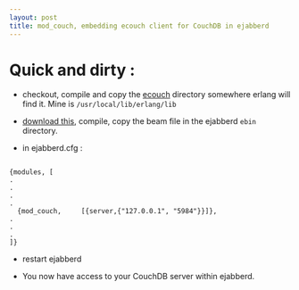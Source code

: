 ```yaml
---
layout: post
title: mod_couch, embedding ecouch client for CouchDB in ejabberd
---
```

<h1>Quick and dirty :</h1>

<ul>
<li><p>checkout, compile and copy the <a href="http://code.google.com/p/ecouch/">ecouch</a> directory somewhere erlang will find it. Mine is <code>/usr/local/lib/erlang/lib</code></p></li>
<li><p><a href="https://svn.process-one.net/ejabberd-modules/atom_pubsub/trunk/mod_couch.erl">download this</a>, compile, copy the beam file in the ejabberd <code>ebin</code> directory.</p></li>
<li><p>in ejabberd.cfg :</p></li>
</ul>

<pre><code class="erlang">
{modules, [
.
.
.
.
  {mod_couch,     [{server,{"127.0.0.1", "5984"}}]},
.
.
.
]}
</code></pre>

<ul>
<li><p>restart ejabberd</p></li>
<li><p>You now have access to your CouchDB server within ejabberd.</p></li>
</ul>      
